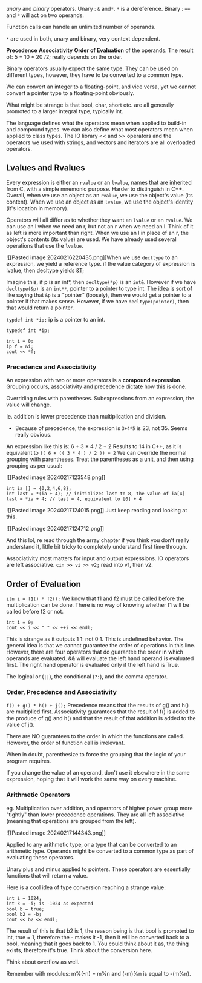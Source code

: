 *unary* and *binary* operators. 
Unary : `&` and`*`. `*` is a dereference. 
Binary : `==` and `*` will act on two operands. 

Function calls can handle an unlimited number of operands. 

`*` are used in both, unary and binary, very context dependent. 

**Precedence** 
**Associativity**
**Order of Evaluation** of the operands. 
The result of: 5 + 10 * 20 /2; really depends on the order. 

Binary operators usually expect the same type. 
They can be used on different types, however, they have to be converted to a common type. 

We can convert an integer to a floating-point, and vice versa, yet we cannot convert a pointer type to a floating-point obviously.

What might be strange is that bool, char, short etc. are all generally promoted to a larger integral type, typically int. 

The language defines what the operators mean when applied to build-in and compound types. 
we can also define what most operators mean when applied to class types. 
The IO library << and >> operators and the operators we used with strings, and vectors and iterators are all overloaded operators. 

## Lvalues and Rvalues

Every expression is either an `rvalue` or an `lvalue`, names that are inherited from C, with a simple mnemonic purpose. 
Harder to distinguish in C++. 
Overall, when we use an object as an `rvalue`, we use the object's value (its content). When we use an object as an `lvalue`, we use the object's identity (it's location in memory). 

Operators will all differ as to whether they want an `lvalue` or an `rvalue`. 
We can use an l when we need an r, but not an r when we need an l. 
Think of it as left is more important than right. 
When we use an l in place of an r, the object's contents (its value) are used. 
We have already used several operations that use the `lvalue`. 

![[Pasted image 20240216220435.png]]When we use `decltype` to an expression, we yield a reference type. 
if the value category of expression is lvalue, then decltype yields &T;

Imagine this, if p is an int*, then `decltype(*p)` is an `int&`. 
However if we have `decltype(&p)` is an `int**`, pointer to a pointer to type int. The idea is sort of like saying that `&p` is a "pointer" (loosely), then we would get a pointer to a  pointer if that makes sense. 
However, if we have `decltype(pointer)`, then that would return a pointer. 

`typdef int *ip;` ip is a pointer to an int. 
```
typedef int *ip;

int i = 0; 
ip f = &i; 
cout << *f;
```

### Precedence and Associativity
An expression with two or more operators is a **compound expression**. 
Grouping occurs, associativity and precedence dictate how this is done. 

Overriding rules with parentheses. Subexpressions from an expression, the value will change. 

Ie. addition is lower precedence than multiplication and division. 

- Because of precedence, the expression is `3+4*5` is 23, not 35. 
Seems really obvious. 

An expression like this is: 6 + 3 * 4 / 2 + 2
Results to 14 in C++, as it is equivalent to `(( 6 + (( 3 * 4 ) / 2 )) + 2`
We can override the normal grouping with parentheses. Treat the parentheses as a unit, and then using grouping as per usual: 

![[Pasted image 20240217123548.png]]

```
int ia [] = {0,2,4,6,8}; 
int last = *(ia + 4); // initializes last to 8, the value of ia[4]
last = *ia + 4; // last = 4, equivalent to [0] + 4
```




![[Pasted image 20240217124015.png]]
Just keep reading and looking at this. 

![[Pasted image 20240217124712.png]]

And this lol, re read through the array chapter if you think you don't really understand it, little bit tricky to completely understand first time through. 

Associativity most matters for input and output expressions. 
IO operators are left associative. 
`cin >> vi >> v2;` read into v1, then v2. 

## Order of Evaluation
`itn i = f1() * f2();`
We know that f1 and f2 must be called before the multiplication can be done. There is no way of knowing whether f1 will be called before f2 or not. 

```
int i = 0; 
cout << i << " " << ++i << endl;
```
This is strange as it outputs 1 1: not 0 1. 
This is undefined behavior. 
The general idea is that we cannot guarantee the order of operations in this line. 
However, there are four operators that do guarantee the order in which operands are evaluated. 
&& will evaluate the left hand operand is evaluated first. The right hand operator is evaluated  only if the left hand is True.

The logical or (`||`), the conditional (`?:`), and the comma operator. 

### Order, Precedence and Associativity

`f() + g() * h() + j();`
Precedence means that the results of g() and h() are multiplied first. 
Associativity guarantees that the result of f() is added to the produce of g() and h() and that the result of that addition is added to the value of j(). 

There are NO guarantees to the order in which the functions are called. 
However, the order of function call is irrelevant. 

When in doubt, parenthesize to force the grouping that the logic of your program requires. 

If you change the value of an operand, don't use it elsewhere in the same expression, hoping that it will work the same way on every machine. 

### Arithmetic Operators
eg. Multiplication over addition, and operators of higher power group more "tightly" than lower precedence operations. They are all left associative (meaning that operations are grouped from the left). 

![[Pasted image 20240217144343.png]]

Applied to any arithmetic type, or a type that can be converted to an arithmetic type. Operands might be converted to a common type as part of evaluating these operators. 

Unary plus and minus applied to pointers. These operators are essentially functions that will return a value. 

Here is a cool idea of type conversion reaching a strange value: 
```
int i = 1024; 
int k = -i; is -1024 as expected
bool b = true; 
bool b2 = -b;
cout << b2 << endl;
```
The result of this is that b2 is 1, the reason being is that bool is promoted to int, true = 1, therefore the - makes it -1, then it will be converted back to a bool, meaning that it goes back to 1. You could think about it as, the thing exists, therefore it's true. 
Think about the conversion here. 

Think about overflow as well. 

Remember with modulus: m%(-n) = m%n and (-m)%n is equal to -(m%n). 


